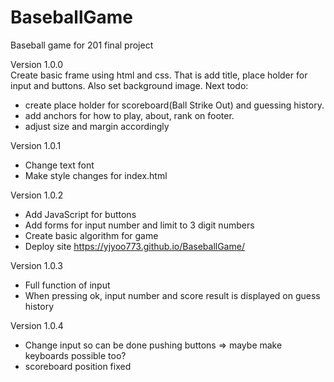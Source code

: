 # BaseballGame
Baseball game for 201 final project

Version 1.0.0  
Create basic frame using html and css. 
That is add title, place holder for input and buttons. Also set background image.
Next todo:
- create place holder for scoreboard(Ball Strike Out) and guessing history.
- add anchors for how to play, about, rank on footer.
- adjust size and margin accordingly

Version 1.0.1
- Change text font
- Make style changes for index.html

Version 1.0.2
- Add JavaScript for buttons
- Add forms for input number and limit to 3 digit numbers
- Create basic algorithm for game
- Deploy site https://yjyoo773.github.io/BaseballGame/

Version 1.0.3
- Full function of input
- When pressing ok, input number and score result is displayed on guess history

Version 1.0.4
- Change input so can be done pushing buttons => maybe make keyboards possible too?
- scoreboard position fixed
